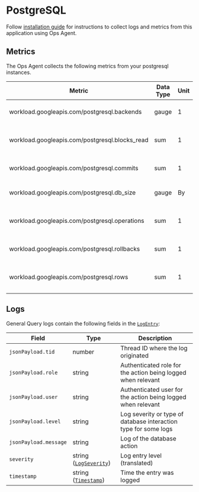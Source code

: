 # PostgreSQL

Follow [installation guide](https://cloud.google.com/stackdriver/docs/solutions/agents/ops-agent/third-party/postgresql)
for instructions to collect logs and metrics from this application using Ops Agent.

## Metrics

The Ops Agent collects the following metrics from your postgresql instances.

| Metric                                                 | Data Type | Unit        | Labels                          | Description    |
| ---                                                    | ---       | ---         | ---                             | ---            | 
| workload.googleapis.com/postgresql.backends            | gauge     | 1           | database                        | The number of backends. |
| workload.googleapis.com/postgresql.blocks_read         | sum       | 1           | database, table, source         | The number of blocks read. |
| workload.googleapis.com/postgresql.commits             | sum       | 1           | database                        | The number of commits.     |
| workload.googleapis.com/postgresql.db_size             | gauge     | By          | database                        | The database disk usage. |
| workload.googleapis.com/postgresql.operations          | sum       | 1           | database, table, operation      | The number of db row operations. |
| workload.googleapis.com/postgresql.rollbacks           | sum       | 1           | database                        | The number of rollbacks. |
| workload.googleapis.com/postgresql.rows                | sum       | 1           | database, table, state          | The number of rows in the database. |

## Logs

General Query logs contain the following fields in the [`LogEntry`](https://cloud.google.com/logging/docs/reference/v2/rest/v2/LogEntry):

| Field | Type | Description |
| ---   | ---- | ----------- |
| `jsonPayload.tid` | number | Thread ID where the log originated |
| `jsonPayload.role` | string | Authenticated role for the action being logged when relevant |
| `jsonPayload.user` | string | Authenticated user for the action being logged when relevant |
| `jsonPayload.level` | string | Log severity or type of database interaction type for some logs |
| `jsonPayload.message` | string | Log of the database action |
| `severity` | string ([`LogSeverity`](https://cloud.google.com/logging/docs/reference/v2/rest/v2/LogEntry#LogSeverity)) | Log entry level (translated) |
| `timestamp` | string ([`Timestamp`](https://developers.google.com/protocol-buffers/docs/reference/google.protobuf#google.protobuf.Timestamp)) | Time the entry was logged |
